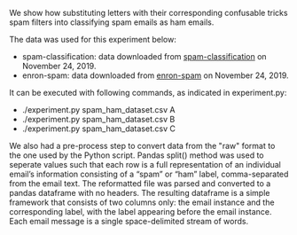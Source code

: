 We show how substituting letters with their corresponding confusable tricks spam filters into classifying spam emails as ham emails. 

The data was used for this experiment below:
- spam-classification: data downloaded from [spam-classification](https://github.com/subhashbylaiah/spam-classification) on November 24, 2019.
- enron-spam: data downloaded from [enron-spam](http://www2.aueb.gr/users/ion/data/enron-spam/) on November 24, 2019.

It can be executed with following commands, as indicated in experiment.py:
- ./experiment.py spam_ham_dataset.csv A
- ./experiment.py spam_ham_dataset.csv B
- ./experiment.py spam_ham_dataset.csv C

We also had a pre-process step to convert data from the "raw" format to the one used by the Python script. Pandas split() method was used to seperate values such that each row is a full representation of an individual email’s information consisting of a “spam” or “ham” label, comma-separated from the email text. The reformatted file was parsed and converted to a pandas dataframe with no headers. The resulting dataframe is a simple framework that consists of two columns only: the email instance and the corresponding label, with the label appearing before the email instance. Each email message is a single space-delimited stream of words.

